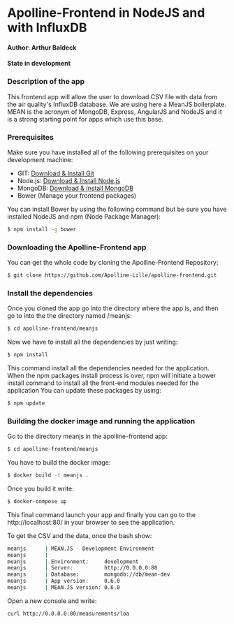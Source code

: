 
# Apolline-Frontend in NodeJS and with InfluxDB
#### Author: Arthur Baldeck
#### State in development

### Description of the app

This frontend app will allow the user to download CSV file with data from the air quality's InfluxDB database. We are using here a MeanJS boilerplate. MEAN is the acronym of MongoDB, Express, AngularJS and NodeJS and it is a strong starting point for apps which use this base.


### Prerequisites 
Make sure you have installed all of the following prerequisites on your development machine:
* GIT: [Download & Install Git](https://git-scm.com/downloads)
* Node.js: [Download & Install Node.js](https://nodejs.org/en/download/)
* MongoDB: [Download & Install MongoDB](http://www.mongodb.org/downloads)
* Bower (Manage your frontend packages)

You can install Bower by using the following command but be sure you have installed NodeJS and npm (Node Package Manager):

```bash
$ npm install -g bower
```

### Downloading the Apolline-Frontend app

You can get the whole code by cloning the Apolline-Frontend Repository:

```bash
$ git clone https://github.com/Apolline-Lille/apolline-frontend.git
```

### Install the dependencies
Once you cloned the app go into the directory where the app is, and then go to into the the directory named /meanjs:

```bash
$ cd apolline-frontend/meanjs
```  

Now we have to install all the dependencies by just writing: 

```bash
$ npm install
``` 

This command install all the dependencies needed for the application. When the npm packages install process is over, npm will initiate a bower install command to install all the front-end modules needed for the application
You can update these packages by using:

```bash
$ npm update
``` 

### Building the docker image and running the application
Go to the directory meanjs in the apolline-frontend app:

```bash
$ cd apolline-frontend/meanjs
```

You have to build the docker image:

```bash
$ docker build -t meanjs .
```
Once you build it write:

```bash
$ docker-compose up
```
This final command launch your app and finally you can go to the http://localhost:80/ in your browser to see the application.

To get the CSV and the data, once the bash show:
```bash
meanjs      | MEAN.JS - Development Environment
meanjs      | 
meanjs      | Environment:     development
meanjs      | Server:          http://0.0.0.0:80
meanjs      | Database:        mongodb://db/mean-dev
meanjs      | App version:     0.6.0
meanjs      | MEAN.JS version: 0.6.0
```
Open a new console and write:
```bash
curl http://0.0.0.0:80/measurements/loa
```

